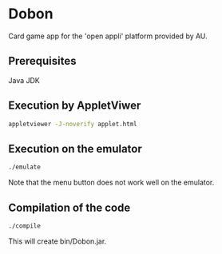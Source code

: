 # Dobon
Card game app for the 'open appli' platform provided by AU.

## Prerequisites
Java JDK

## Execution by AppletViwer
```bash
appletviewer -J-noverify applet.html
```

## Execution on the emulator
```bash
./emulate
```
Note that the menu button does not work well on the emulator.

## Compilation of the code
```bash
./compile
```
This will create bin/Dobon.jar.
